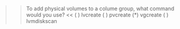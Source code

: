 >> To add physical volumes to a colume group, what command would you use? <<
( ) lvcreate
( ) pvcreate
(*) vgcreate
( ) lvmdiskscan